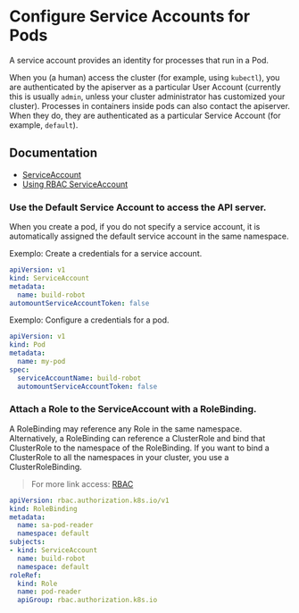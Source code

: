 # Configure Service Accounts for Pods
A service account provides an identity for processes that run in a Pod.

When you (a human) access the cluster (for example, using `kubectl`), you are authenticated by the apiserver as a particular User Account (currently this is usually `admin`, unless your cluster administrator has customized your cluster). Processes in containers inside pods can also contact the apiserver. When they do, they are authenticated as a particular Service Account (for example, `default`).

## Documentation

- [ServiceAccount](https://kubernetes.io/docs/tasks/configure-pod-container/configure-service-account/)
- [Using RBAC ServiceAccount](https://kubernetes.io/docs/reference/access-authn-authz/rbac/)

### Use the Default Service Account to access the API server.
When you create a pod, if you do not specify a service account, it is automatically assigned the default service account in the same namespace.

Exemplo: Create a credentials for a service account.

```yaml
apiVersion: v1
kind: ServiceAccount
metadata:
  name: build-robot
automountServiceAccountToken: false
```

Exemplo: Configure a credentials for a pod. 

```yaml
apiVersion: v1
kind: Pod
metadata:
  name: my-pod
spec:
  serviceAccountName: build-robot
  automountServiceAccountToken: false
```

### Attach a Role to the ServiceAccount with a RoleBinding.
A RoleBinding may reference any Role in the same namespace. Alternatively, a RoleBinding can reference a ClusterRole and bind that ClusterRole to the namespace of the RoleBinding. If you want to bind a ClusterRole to all the namespaces in your cluster, you use a ClusterRoleBinding.

> For more link access: [RBAC](./rbac-role-based-access-control.md)

```yaml
apiVersion: rbac.authorization.k8s.io/v1
kind: RoleBinding
metadata:
  name: sa-pod-reader
  namespace: default
subjects:
- kind: ServiceAccount
  name: build-robot
  namespace: default
roleRef:
  kind: Role
  name: pod-reader
  apiGroup: rbac.authorization.k8s.io
```